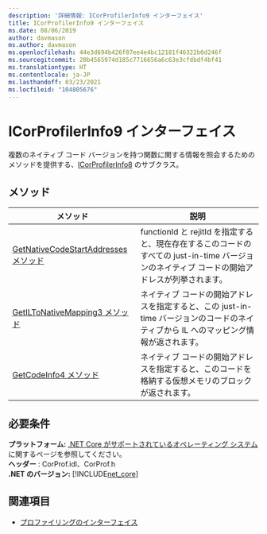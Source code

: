 ```yaml
---
description: '詳細情報: ICorProfilerInfo9 インターフェイス'
title: ICorProfilerInfo9 インターフェイス
ms.date: 08/06/2019
author: davmason
ms.author: davmason
ms.openlocfilehash: 44e3d694b426f87ee4e4bc12181f46322b0d246f
ms.sourcegitcommit: 20b4565974d185c7716656a6c63e3cfdbdf4bf41
ms.translationtype: HT
ms.contentlocale: ja-JP
ms.lasthandoff: 03/23/2021
ms.locfileid: "104805676"
---
```

# <a name="icorprofilerinfo9-interface"></a>ICorProfilerInfo9 インターフェイス

複数のネイティブ コード バージョンを持つ関数に関する情報を照会するためのメソッドを提供する、[ICorProfilerInfo8](icorprofilerinfo8-interface.md) のサブクラス。  

## <a name="methods"></a>メソッド  

| メソッド|説明|  
| ------------|-----------------|  
|[GetNativeCodeStartAddresses メソッド](icorprofilerinfo9-getnativecodestartaddresses-method.md)| functionId と rejitId を指定すると、現在存在するこのコードのすべての just-in-time バージョンのネイティブ コードの開始アドレスが列挙されます。 |
|[GetILToNativeMapping3 メソッド](icorprofilerinfo9-getiltonativemapping3-method.md)| ネイティブ コードの開始アドレスを指定すると、この just-in-time バージョンのコードのネイティブから IL へのマッピング情報が返されます。 |
|[GetCodeInfo4 メソッド](icorprofilerinfo9-getcodeinfo4-method.md)| ネイティブ コードの開始アドレスを指定すると、このコードを格納する仮想メモリのブロックが返されます。 |

## <a name="requirements"></a>必要条件  

**プラットフォーム:** [.NET Core がサポートされているオペレーティング システム](../../../core/install/windows.md?pivots=os-windows)に関するページを参照してください。  
**ヘッダー** : CorProf.idl、CorProf.h  
**.NET のバージョン:** [!INCLUDE[net_core](../../../../includes/net-core-21-md.md)]  

## <a name="see-also"></a>関連項目

- [プロファイリングのインターフェイス](profiling-interfaces.md)

